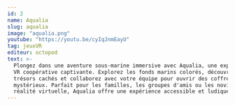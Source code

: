 ```yaml
---
id: 2
name: Aqualia
slug: aqualia
image: "aqualia.png"
youtube: "https://youtu.be/cyIqJnmEayU"
tag: jeuxVR
editeur: octopod
text: >-
  Plongez dans une aventure sous-marine immersive avec Aqualia, une expérience
  VR coopérative captivante. Explorez les fonds marins colorés, découvrez des
  trésors cachés et collaborez avec votre équipe pour ouvrir des coffres
  mystérieux. Parfait pour les familles, les groupes d'amis ou les novices en
  réalité virtuelle, Aqualia offre une expérience accessible et ludique.
---
```

